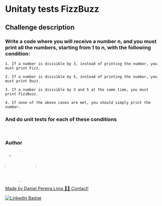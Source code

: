# Unitaty tests FizzBuzz

## Challenge description
### Write a code where you will receive a number n, and you must print all the numbers, starting from 1 to n, with the following condition:
```
1. If a number is divisible by 3, instead of printing the number, you must print Fizz.

2. If a number is divisible by 5, instead of printing the number, you must print Buzz.

3. If a number is divisible by 3 and 5 at the same time, you must print FizzBuzz.

4. If none of the above cases are met, you should simply print the number.
```
### And do unit tests for each of these conditions

<br>

<h3>Author</h3>

<a href="https://www.linkedin.com/in/danielpereiralima/">
 <img style="border-radius: 50%;" src="https://avatars.githubusercontent.com/u/96916005?v=4" width="100px;" alt=""/>

Made by Daniel Pereira Lima 👋🏽 Contact!

[![Linkedin Badge](https://img.shields.io/badge/-Daniel-blue?style=flat-square&logo=Linkedin&logoColor=white&link=https://www.linkedin.com/in/danielpereiralima/)](https://www.linkedin.com/in/danielpereiralima/)